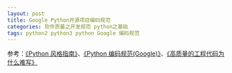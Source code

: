 ```yaml
---
layout: post
title: Google Python开源项目编码规范
categories: 软件质量之开发规范 python之基础
tags: python2 python3 python Google 编码规范
---
```


参考：[《Python 风格指南》](http://zh-google-styleguide.readthedocs.io/en/latest/google-python-styleguide/contents/)、[《Python 编码规范(Google)》](http://www.runoob.com/w3cnote/google-python-styleguide.html)、[《高质量的工程代码为什么难写》](http://hellojava.info/?p=508)

